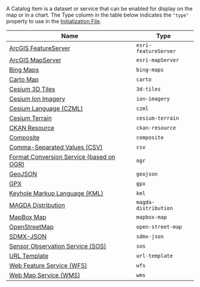A Catalog Item is a dataset or service that can be enabled for display on the map or in a chart.  The Type column in the table below indicates the `"type"` property to use in the [Initialization File](../customizing/initialization-files.md).

| Name | Type |
|------|------|
| [ArcGIS FeatureServer](catalog-type-details/esri-featureServer.md) | `esri-featureServer` |
| [ArcGIS MapServer](catalog-type-details/esri-mapServer.md) | `esri-mapServer` |
| [Bing Maps](catalog-type-details/bing-maps.md) | `bing-maps` |
| [Carto Map](catalog-type-details/carto.md) | `carto` |
| [Cesium 3D Tiles](catalog-type-details/3d-tiles.md) | `3d-tiles` |
| [Cesium Ion Imagery](catalog-type-details/ion-imagery.md) | `ion-imagery` |
| [Cesium Language (CZML)](catalog-type-details/czml.md) | `czml` |
| [Cesium Terrain](catalog-type-details/cesium-terrain.md) | `cesium-terrain` |
| [CKAN Resource](catalog-type-details/ckan-resource.md) | `ckan-resource` |
| [Composite](catalog-type-details/composite.md) | `composite` |
| [Comma-Separated Values (CSV)](catalog-type-details/csv.md) | `csv` |
| [Format Conversion Service (based on OGR)](catalog-type-details/ogr.md) | `ogr` |
| [GeoJSON](catalog-type-details/geojson.md) | `geojson` |
| [GPX](catalog-type-details/gpx.md) | `gpx` |
| [Keyhole Markup Language (KML)](catalog-type-details/kml.md) | `kml` |
| [MAGDA Distribution](catalog-type-details/magda-distribution.md) | `magda-distribution` |
| [MapBox Map](catalog-type-details/mapbox-map.md) | `mapbox-map` |
| [OpenStreetMap](catalog-type-details/open-street-map.md) | `open-street-map` |
| [SDMX-JSON](catalog-type-details/sdmx-json.md) | `sdmx-json` |
| [Sensor Observation Service (SOS)](catalog-type-details/sos.md) | `sos` |
| [URL Template](catalog-type-details/url-template.md) | `url-template` |
| [Web Feature Service (WFS)](catalog-type-details/wfs.md) | `wfs` |
| [Web Map Service (WMS)](catalog-type-details/wms.md) | `wms` |
